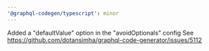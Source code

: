 ```yaml
---
'@graphql-codegen/typescript': minor
---
```


Added a "defaultValue" option in the "avoidOptionals" config
See https://github.com/dotansimha/graphql-code-generator/issues/5112
